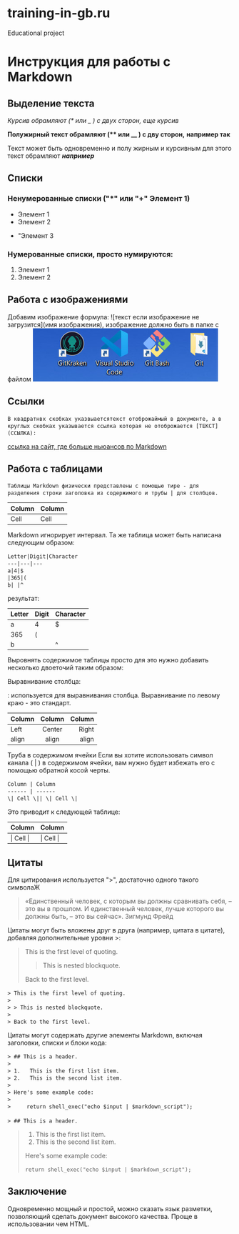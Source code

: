 # training-in-gb.ru
Educational project
# Инструкция для работы с Markdown

 ## Выделение текста

*Курсив обрамляют (\* или _ ) с двух сторон,* _еще курсив_

**Полужирный текст обрамляют (\*\* или __ ) с дву сторон,** __например так__

Текст может быть одновременно и полу жирным и курсивным для этого текст обрамляют _**например**_

 ## Списки
### Ненумерованные списки (\"*" или "+" Элемент 1)
* Элемент 1
* Элемент 2
+ "Элемент 3

### Нумерованные списки, просто нумируются:
1. Элемент 1
2. Элемент 2

 ## Работа с изображениями

Добавим изображение формула: \!\[текст если изображение не загрузится](имя изображения), изображение должно быть в папке с файлом
![это ПО которое я поставил для работы с git](2022-07-22_210719.jpg)

 ## Ссылки
    В квадратнвх скобках указвыаетсятекст отоброжаймый в документе, а в круглых скобках указывается ссылка которая не отоброжается [ТЕКСТ](ССЫЛКА):
[ссылка на сайт, где больше ньюансов по Markdown](https://daringfireball.net/projects/markdown/syntax)

 ## Работа с таблицами
    Таблицы Markdown физически представлены с помощью тире - для разделения строки заголовка из содержимого и трубы | для столбцов.

Column | Column |
------ | ------ |
Cell   | Cell   |  

Markdown игнорирует интервал. Та же таблица может быть написана следующим образом:

    Letter|Digit|Character
    ---|---|---
    a|4|$
    |365|(
    b| |^  

результат:

Letter|Digit|Character
 ---|---|---
a|4|$
|365|(
b| |^  

Выровнять содержимое таблицы просто для это нужно добавить несколько двоеточий таким образом:

Выравнивание столбца:

: используется для выравнивания столбца. Выравнивание по левому краю - это стандарт.

Column | Column | Column
:----- | :----: | -----:
Left   | Center | Right
align  | align  | align

Труба в содержимом ячейки
Если вы хотите использовать символ канала ( | ) в содержимом ячейки, вам нужно будет избежать его с помощью обратной косой черты.

    Column | Column
    ------ | ------
    \| Cell \|| \| Cell \|  
Это приводит к следующей таблице:

Column | Column
------ | ------
\| Cell \|| \| Cell \| 


 ## Цитаты
 Для цитирования используется ">", достаточно одного такого символаЖ

>«Единственный человек, с которым вы должны сравнивать себя, – это вы в прошлом. И единственный человек, лучше которого вы должны быть, – это вы сейчас». Зигмунд Фрейд

Цитаты могут быть вложены друг в друга (например, цитата в цитате), добавляя дополнительные уровни >:

> This is the first level of quoting.
>
> > This is nested blockquote.
>
> Back to the first level.

    > This is the first level of quoting.
    >
    > > This is nested blockquote.
    >
    > Back to the first level.

Цитаты могут содержать другие элементы Markdown, включая заголовки, списки и блоки кода:

    > ## This is a header.
    > 
    > 1.   This is the first list item.
    > 2.   This is the second list item.
    > 
    > Here's some example code:
    > 
    >     return shell_exec("echo $input | $markdown_script");

    > ## This is a header.
> 
> 1.   This is the first list item.
> 2.   This is the second list item.
> 
> Here's some example code:
> 
>     return shell_exec("echo $input | $markdown_script");


 ## Заключение
 Одновременно мощный и простой, можно сказать язык разметки, позволяющий сделать документ высокого качества. Проще в использовании чем HTML.